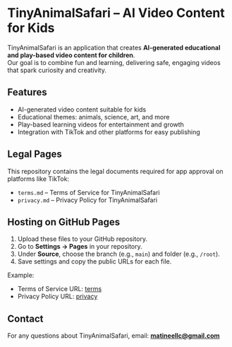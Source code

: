 # TinyAnimalSafari – AI Video Content for Kids

TinyAnimalSafari is an application that creates **AI-generated educational and play-based video content for children**.  
Our goal is to combine fun and learning, delivering safe, engaging videos that spark curiosity and creativity.

## Features
- AI-generated video content suitable for kids  
- Educational themes: animals, science, art, and more  
- Play-based learning videos for entertainment and growth  
- Integration with TikTok and other platforms for easy publishing  

## Legal Pages
This repository contains the legal documents required for app approval on platforms like TikTok:
- `terms.md` – Terms of Service for TinyAnimalSafari
- `privacy.md` – Privacy Policy for TinyAnimalSafari

## Hosting on GitHub Pages
1. Upload these files to your GitHub repository.
2. Go to **Settings → Pages** in your repository.
3. Under **Source**, choose the branch (e.g., `main`) and folder (e.g., `/root`).
4. Save settings and copy the public URLs for each file.

Example:
- Terms of Service URL: [terms](https://github.com/matinee-ai/videosapp/terms)
- Privacy Policy URL: [privacy](https://github.com/matinee-ai/videosapp/privacy)

## Contact
For any questions about TinyAnimalSafari, email: **matineellc@gmail.com**
